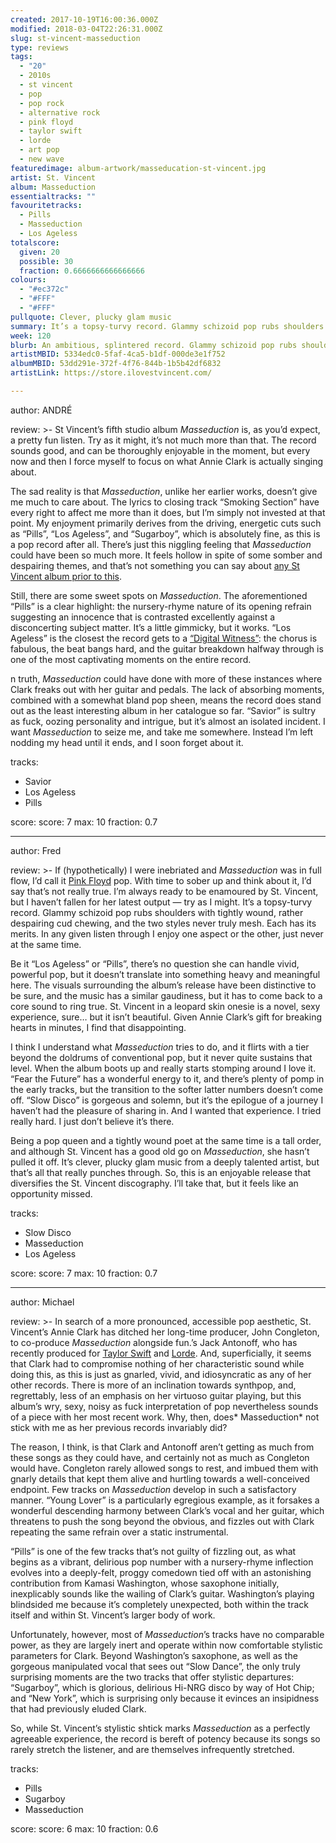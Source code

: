 ```yaml
---
created: 2017-10-19T16:00:36.000Z
modified: 2018-03-04T22:26:31.000Z
slug: st-vincent-masseduction
type: reviews
tags:
  - "20"
  - 2010s
  - st vincent
  - pop
  - pop rock
  - alternative rock
  - pink floyd
  - taylor swift
  - lorde
  - art pop
  - new wave
featuredimage: album-artwork/masseducation-st-vincent.jpg
artist: St. Vincent
album: Masseduction
essentialtracks: ""
favouritetracks:
  - Pills
  - Masseduction
  - Los Ageless
totalscore:
  given: 20
  possible: 30
  fraction: 0.6666666666666666
colours:
  - "#ec372c"
  - "#FFF"
  - "#FFF"
pullquote: Clever, plucky glam music
summary: It’s a topsy-turvy record. Glammy schizoid pop rubs shoulders with tightly wound, rather despairing cud chewing, and the two styles never truly mesh. Each has its merits. In any given listen through I enjoy one aspect or the other, just never at the same time.
week: 120
blurb: An ambitious, splintered record. Glammy schizoid pop rubs shoulders with tightly wound, rather despairing cud chewing, but the two styles never truly mesh.
artistMBID: 5334edc0-5faf-4ca5-b1df-000de3e1f752
albumMBID: 53dd291e-372f-4f76-844b-1b5b42df6832
artistLink: https://store.ilovestvincent.com/

---
```


author: ANDRÉ

review: >-
  St Vincent’s fifth studio album *Masseduction* is, as you’d expect, a pretty fun listen. Try as it might, it’s not much more than that. The record sounds good, and can be thoroughly enjoyable in the moment, but every now and then I force myself to focus on what Annie Clark is actually singing about.

  The sad reality is that *Masseduction*, unlike her earlier works, doesn’t give me much to care about. The lyrics to closing track “Smoking Section” have every right to affect me more than it does, but I’m simply not invested at that point. My enjoyment primarily derives from the driving, energetic cuts such as “Pills”, “Los Ageless”, and “Sugarboy”, which is absolutely fine, as this is a pop record after all. There’s just this niggling feeling that *Masseduction* could have been so much more. It feels hollow in spite of some somber and despairing themes, and that’s not something you can say about [any St Vincent album prior to this](/reviews/st-vincent-st-vincent/).

  Still, there are some sweet spots on *Masseduction*. The aforementioned “Pills” is a clear highlight: the nursery-rhyme nature of its opening refrain suggesting an innocence that is contrasted excellently against a disconcerting subject matter. It’s a little gimmicky, but it works. “Los Ageless” is the closest the record gets to a [“Digital Witness”](https://www.youtube.com/watch?v=mVAxUMuhz98): the chorus is fabulous, the beat bangs hard, and the guitar breakdown halfway through is one of the most captivating moments on the entire record.

  n truth, *Masseduction* could have done with more of these instances where Clark freaks out with her guitar and pedals. The lack of absorbing moments, combined with a somewhat bland pop sheen, means the record does stand out as the least interesting album in her catalogue so far. “Savior” is sultry as fuck, oozing personality and intrigue, but it’s almost an isolated incident. I want *Masseduction* to seize me, and take me somewhere. Instead I’m left nodding my head until it ends, and I soon forget about it.

tracks:
  - Savior
  - ­­Los Ageless
  - ­­Pills

score:
  score: 7
  max: 10
  fraction: 0.7

---
author: Fred

review: >-
  If (hypothetically) I were inebriated and *Masseduction* was in full flow, I’d call it [Pink Floyd](/reviews/pink-floyd-the-dark-side-of-the-moon/) pop. With time to sober up and think about it, I’d say that’s not really true. I’m always ready to be enamoured by St. Vincent, but I haven’t fallen for her latest output — try as I might. It’s a topsy-turvy record. Glammy schizoid pop rubs shoulders with tightly wound, rather despairing cud chewing, and the two styles never truly mesh. Each has its merits. In any given listen through I enjoy one aspect or the other, just never at the same time.

  Be it “Los Ageless” or “Pills”, there’s no question she can handle vivid, powerful pop, but it doesn’t translate into something heavy and meaningful here. The visuals surrounding the album’s release have been distinctive to be sure, and the music has a similar gaudiness, but it has to come back to a core sound to ring true. St. Vincent in a leopard skin onesie is a novel, sexy experience, sure… but it isn’t beautiful. Given Annie Clark’s gift for breaking hearts in minutes, I find that disappointing.

  I think I understand what *Masseduction* tries to do, and it flirts with a tier beyond the doldrums of conventional pop, but it never quite sustains that level. When the album boots up and really starts stomping around I love it. “Fear the Future” has a wonderful energy to it, and there’s plenty of pomp in the early tracks, but the transition to the softer latter numbers doesn’t come off. “Slow Disco” is gorgeous and solemn, but it’s the epilogue of a journey I haven’t had the pleasure of sharing in. And I wanted that experience. I tried really hard. I just don’t believe it’s there.

  Being a pop queen and a tightly wound poet at the same time is a tall order, and although St. Vincent has a good old go on *Masseduction*, she hasn’t pulled it off. It’s clever, plucky glam music from a deeply talented artist, but that’s all that really punches through. So, this is an enjoyable release that diversifies the St. Vincent discography. I’ll take that, but it feels like an opportunity missed.

tracks:
  - Slow Disco
  - ­­Masseduction
  - ­­Los Ageless

score:
  score: 7
  max: 10
  fraction: 0.7

---
author: Michael

review: >-
  In search of a more pronounced, accessible pop aesthetic, St. Vincent’s Annie Clark has ditched her long-time producer, John Congleton, to co-produce *Masseduction* alongside fun.’s Jack Antonoff, who has recently produced for [Taylor Swift](/reviews/taylor-swift-lover/) and [Lorde](/listening-parties/lorde-melodrama/>). And, superficially, it seems that Clark had to compromise nothing of her characteristic sound while doing this, as this is just as gnarled, vivid, and idiosyncratic as any of her other records. There is more of an inclination towards synthpop, and, regrettably, less of an emphasis on her virtuoso guitar playing, but this album’s wry, sexy, noisy as fuck interpretation of pop nevertheless sounds of a piece with her most recent work. Why, then, does* Masseduction* not stick with me as her previous records invariably did?

  The reason, I think, is that Clark and Antonoff aren’t getting as much from these songs as they could have, and certainly not as much as Congleton would have. Congleton rarely allowed songs to rest, and imbued them with gnarly details that kept them alive and hurtling towards a well-conceived endpoint. Few tracks on *Masseduction* develop in such a satisfactory manner. “Young Lover” is a particularly egregious example, as it forsakes a wonderful descending harmony between Clark’s vocal and her guitar, which threatens to push the song beyond the obvious, and fizzles out with Clark repeating the same refrain over a static instrumental.

  “Pills” is one of the few tracks that’s not guilty of fizzling out, as what begins as a vibrant, delirious pop number with a nursery-rhyme inflection evolves into a deeply-felt, proggy comedown tied off with an astonishing contribution from Kamasi Washington, whose saxophone initially, inexplicably sounds like the wailing of Clark’s guitar. Washington’s playing blindsided me because it’s completely unexpected, both within the track itself and within St. Vincent’s larger body of work.

  Unfortunately, however, most of *Masseduction*’s tracks have no comparable power, as they are largely inert and operate within now comfortable stylistic parameters for Clark. Beyond Washington’s saxophone, as well as the gorgeous manipulated vocal that sees out “Slow Dance”, the only truly surprising moments are the two tracks that offer stylistic departures: “Sugarboy”, which is glorious, delirious Hi-NRG disco by way of Hot Chip; and “New York”, which is surprising only because it evinces an insipidness that had previously eluded Clark.

  So, while St. Vincent’s stylistic shtick marks *Masseduction* as a perfectly agreeable experience, the record is bereft of potency because its songs so rarely stretch the listener, and are themselves infrequently stretched.

tracks:
  - Pills
  - ­­Sugarboy
  - ­­Masseduction

score:
  score: 6
  max: 10
  fraction: 0.6
